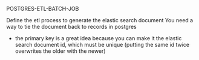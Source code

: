POSTGRES-ETL-BATCH-JOB

Define the etl process to generate the elastic search document
You need a way to tie the document back to records in postgres
- the primary key is a great idea because you can make it the elastic search
  document id, which must be unique (putting the same id twice overwrites the
  older with the newer)

